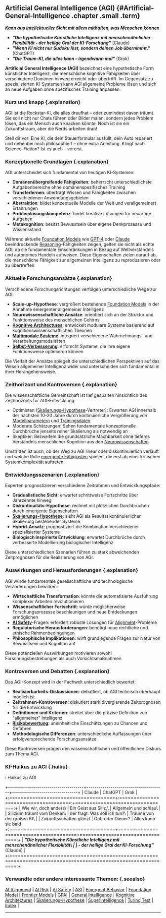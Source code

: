 ## Artificial General Intelligence (AGI)  {#Artificial-General-Intelligence .chapter .small .term}

***Kann aus intellektueller Sicht mit allem mithalten, was Menschen können***

- ***"Die hypothetische Künstliche Intelligenz mit menschenähnlicher Flexibilität - der heilige Gral der KI-Forschung"*** (Claude)
- ***"Wenn KI nicht nur Sudoku löst, sondern deinen Job übernimmt."*** (ChatGPT)
- ***"Die Traum-KI, die alles kann – irgendwann mal"***  (Grok)

**Artificial General Intelligence (AGI)** bezeichnet eine hypothetische Form künstlicher Intelligenz, die menschliche kognitive Fähigkeiten über verschiedene Domänen hinweg erreicht oder übertrifft.
Im Gegensatz zu spezialisierten KI-Systemen kann AGI allgemeine Probleme lösen und sich an neue Aufgaben ohne spezifisches Training anpassen.

### Kurz und knapp {.explanation}

AGI ist die Rockstar-KI, die alles draufhat – oder zumindest davon träumt. Sie soll nicht nur Chats führen oder Bilder malen, sondern jedes Problem lösen, das ein Mensch auch knacken könnte. Noch ist sie ein Zukunftstraum, aber die Nerds arbeiten dran!

Stell dir vor: Eine KI, die dein Steuerformular ausfüllt, dein Auto repariert und nebenbei noch philosophiert – ohne extra Anleitung. Klingt nach Science-Fiction? Ist es auch – vorerst.

### Konzeptionelle Grundlagen {.explanation}

AGI unterscheidet sich fundamental von heutigen KI-Systemen:

- **Domänenübergreifende Fähigkeiten**: beherrscht unterschiedlichste Aufgabenbereiche ohne domänenspezifisches Training
- **Transferlernen**: überträgt Wissen und Fähigkeiten zwischen verschiedenen Anwendungsgebieten
- **Abstraktion**: bildet konzeptuelle Modelle der Welt und verallgemeinert Erfahrungen
- **Problemlösungskompetenz**: findet kreative Lösungen für neuartige Aufgaben
- **Metakognition**: besitzt Bewusstsein über eigene Denkprozesse und Wissensstand

Während aktuelle [Foundation Models](#Foundation-Model) wie [GPT-4](#GPT-4) oder [Claude](#Claude) beeindruckende [Reasoning](#Reasoning)-Fähigkeiten zeigen, gelten sie nicht als echte AGI, da sie fundamentale Einschränkungen in Bezug auf Weltverständnis und autonomes Handeln aufweisen.
Diese Eigenschaften zielen darauf ab, die menschliche Fähigkeit zur allgemeinen Intelligenz zu reproduzieren oder zu übertreffen.

### Aktuelle Forschungsansätze {.explanation}

Verschiedene Forschungsrichtungen verfolgen unterschiedliche Wege zur AGI:

- **Scale-up-Hypothese**: vergrößert bestehende [Foundation Models](#Foundation-Model) in der Annahme emergenter allgemeiner Intelligenz
- **Neurowissenschaftliche Ansätze**: orientiert sich an der Struktur und Funktionsweise des menschlichen Gehirns
- **[Kognitive Architectures](#Kognitive-Architectures)**: entwickelt modulare Systeme basierend auf kognitionswissenschaftlichen Theorien
- **[Multimodale Systeme](#Multi-Modal-AI)**: integriert verschiedene Wahrnehmungs- und Verarbeitungsmodalitäten
- **[Selbst-Verbesserung](#Selbst-Verbesserung)**: erforscht Systeme, die ihre eigene Funktionsweise optimieren können

Die Vielfalt der Ansätze spiegelt die unterschiedlichen Perspektiven auf das Wesen allgemeiner Intelligenz wider und unterscheiden sich fundamental in ihrer Herangehensweise.


### Zeithorizont und Kontroversen {.explanation}

Die wissenschaftliche Gemeinschaft ist tief gespalten hinsichtlich des Zeithorizonts für AGI-Entwicklung:

- Optimisten ([Skalierungs-Hypothese](#Skalierungs-Hypothese)-Vertreter): Erwarten AGI innerhalb der nächsten 10-20 Jahre durch kontinuierliche Vergrößerung von [Modellparametern](#Parameter-Count) und [Trainingsdaten](#Training-Data)
- Moderate Schätzungen: Sehen fundamentale konzeptionelle Durchbrüche jenseits reiner Skalierung als notwendig an
- Skeptiker: Bezweifeln die grundsätzliche Machbarkeit ohne tieferes Verständnis menschlicher Kognition aus den [Neurowissenschaften](#Neurowissenschaften)

Umstritten ist auch, ob der Weg zu AGI linear oder diskontinuierlich verläuft und welche Rolle [emergente Fähigkeiten](#Emergent-Abilities) spielen, die erst ab einer kritischen Systemkomplexität auftreten.

### Entwicklungsszenarien {.explanation}

Experten prognostizieren verschiedene Zeitrahmen und Entwicklungspfade:

- **Gradualistische Sicht**: erwartet schrittweise Fortschritte über Jahrzehnte hinweg
- **Diskontinuitäts-Hypothese**: rechnet mit plötzlichen Durchbrüchen durch emergente Eigenschaften
- **[Skalierungs-Hypothese](#Skalierungs-Hypothese)**: sieht AGI als Resultat kontinuierlicher Skalierung bestehender Systeme
- **Hybrid-Ansatz**: prognostiziert die Kombination verschiedener spezialisierter Systeme
- **Biologisch inspirierte Entwicklung**: erwartet Durchbrüche durch verbesserte Modellierung biologischer Intelligenz

Diese unterschiedlichen Szenarien führen zu stark abweichenden Zeitprognosen für die Realisierung von AGI.

### Auswirkungen und Herausforderungen {.explanation}

AGI würde fundamentale gesellschaftliche und technologische Veränderungen bewirken:

- **Wirtschaftliche Transformation**: könnte die automatisierte Ausführung komplexer Arbeiten revolutionieren
- **Wissenschaftlicher Fortschritt**: würde möglicherweise Forschungsprozesse beschleunigen und neue Entdeckungen ermöglichen
- **[AI Safety](#AI-Safety)**-Fragen: erfordert robuste Lösungen für [Alignment](#AI-Alignment)-Probleme
- **Regulatorische Herausforderungen**: benötigt neue rechtliche und ethische Rahmenbedingungen
- **Philosophische Implikationen**: wirft grundlegende Fragen zur Natur von Bewusstsein und Kognition auf

Diese potenziellen Auswirkungen motivieren sowohl Forschungsbestrebungen als auch Vorsichtsmaßnahmen.

### Kontroversen und Debatten {.explanation}

Das AGI-Konzept wird in der Fachwelt unterschiedlich bewertet:

- **Realisierbarkeits-Diskussionen**: debattiert, ob AGI technisch überhaupt möglich ist
- **Zeitrahmen-Kontroversen**: diskutiert stark divergierende Zeitprognosen für die Entwicklung
- **Definitionen und Kriterien**: streitet über die präzise Definition von "allgemeiner" Intelligenz
- **[Risikobewertung](#AI-Risk)**: uneinheitliche Einschätzungen zu Chancen und Gefahren
- **Methodologische Differenzen**: unterschiedliche Auffassungen über erfolgversprechende Forschungsansätze

Diese Kontroversen prägen den wissenschaftlichen und öffentlichen Diskurs zum Thema AGI.

### KI-Haikus zu AGI {.haiku}

: Haikus zu AGI

+--------------------------------------+---------------------------------------+---------------------------------+
| Claude                               | ChatGPT                               | Grok                            |
+:=====================================+:=====================================:+================================:+
| Wie wir, doch anders\                | Ein Geist aus Siliz,\                 | Allgemein und schlau\           |
| Silizium träumt vom Denken\          | der fragt: Was soll ich tun?\         | Träume von der großen KI\       |
| Zukunftsschatten glänzt              | Gott oder Diener?                     | Alles kann sie bald             |
+:=====================================+=======================================+================================:+
| ***"Die hypothetische Künstliche Intelligenz mit menschenähnlicher Flexibilität\                               |
| - der heilige Gral der KI-Forschung"*** (Claude)                                                               |
+:==============================================================================================================:+

### Verwandte oder andere interessante Themen: {.seealso}

[AI Alignment](#AI-Alignment) |
[AI Risk](#AI-Risk) |
[AI Safety](#AI-Safety) |
[ASI](#ASI) |
[Emergent Behavior](#Emergent-Behavior) |
[Foundation Model](#Foundation-Model) |
[Frontier Models](#Frontier-Models) |
[GPAI](#GPAI) |
[General Intelligence](#General-Intelligence) |
[Kognitive Architectures](#Kognitive-Architectures) |
[Skalierungs-Hypothese](#Skalierungs-Hypothese) |
[Superintelligence](#Superintelligence) |
[Turing Test](#Turing-Test) |
[Index](#Index) |

----


